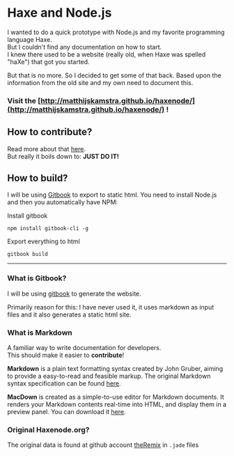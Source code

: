 # Haxe and Node.js

I wanted to do a quick prototype with Node.js and my favorite programming language Haxe.  
But I couldn't find any documentation on how to start.  
I knew there used to be a website (really old, when Haxe was spelled "haXe") that got you started.

But that is no more. So I decided to get some of that back.
Based upon the information from the old site and my own need to document this.

### Visit the [http://matthijskamstra.github.io/haxenode/](http://matthijskamstra.github.io/haxenode/) !


## How to contribute?

Read more about that [here](contribute.md).  
But really it boils down to: **JUST DO IT!**



## How to build?

I will be using [Gitbook](https://github.com/GitbookIO/gitbook#how-to-use-it) to export to static html.
You need to install Node.js and then you automatically have NPM:

Install gitbook

```
npm install gitbook-cli -g
```

Export everything to html

```
gitbook build
```

----

### What is Gitbook?
I will be using [gitbook](https://github.com/GitbookIO/gitbook) to generate the website.

Primarily reason for this: I have never used it, it uses markdown as input files and it also generates a static html site.

### What is Markdown
A familiar way to write documentation for developers.  
This should make it easier to **contribute**!

**Markdown** is a plain text formatting syntax created by John Gruber, aiming to provide a easy-to-read and feasible markup. The original Markdown syntax specification can be found [here](http://daringfireball.net/projects/markdown/syntax).

**MacDown** is created as a simple-to-use editor for Markdown documents. It renders your Markdown contents real-time into HTML, and display them in a preview panel. You can download it [here](http://macdown.uranusjr.com/).


### Original Haxenode.org?
The original data is found at github account [theRemix](https://github.com/theRemix/haxenode.org/tree/ajaxloaded/views) in `.jade` files
